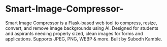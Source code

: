 # Smart-Image-Compressor-
Smart Image Compressor is a Flask-based web tool to compress, resize, convert, and remove image backgrounds using AI. Designed for students and aspirants needing properly sized, clean images for forms and applications. Supports JPEG, PNG, WEBP &amp; more. Built by Subodh Kamble.
